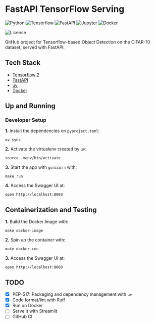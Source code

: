 # FastAPI TensorFlow Serving

![Python](https://img.shields.io/badge/Python-3.11_|_3.10-4B8BBE.svg?style=flat&logo=python&logoColor=FFD43B&labelColor=306998)
![Tensorflow](https://img.shields.io/badge/TensorFlow-2.16-FF7400.svg?style=flat&logo=tensorflow&logoColor=FF7400&labelColor=212121)
![FastAPI](https://img.shields.io/badge/FastAPI-0.115-009688.svg?style=flat&logo=FastAPI&logoColor=009688&labelColor=212121)
![Jupyter](https://img.shields.io/badge/Jupyter-31393F.svg?style=flat&logo=jupyter&logoColor=F37726&labelColor=31393F)
![Docker](https://img.shields.io/badge/Docker-329DEE?style=flat&logo=docker&logoColor=white&labelColor=329DEE)

![License](https://img.shields.io/badge/license-CC--BY--SA--4.0-31393F?style=flat&logo=creativecommons&logoColor=black&labelColor=white)

GitHub project for Tensorflow-based Object Detection on the CIFAR-10 dataset, served with FastAPI.

## Tech Stack
- [Tensorflow 2](https://www.tensorflow.org/guide)
- [FastAPI](https://fastapi.tiangolo.com/tutorial/)
- [uv](https://docs.astral.sh/uv/concepts/projects/dependencies/)
- [Docker](https://docs.docker.com/get-docker/)

## Up and Running

### Developer Setup 

**1.** Install the dependencies on `pyproject.toml`:
```shell
uv sync
```

**2.** Activate the virtualenv created by `uv`:
```shell
source .venv/bin/activate
```

**3.** Start the app with `gunicorn` with:
```shell
make run
```

**4.** Access the Swagger UI at:
```
open http://localhost:8080
```

## Containerization and Testing

**1.** Build the Docker Image with:

```shell
make docker-image
```

**2.** Spin up the container with:
```shell
make docker-run
```

**3.** Access the Swagger UI at:
```
open http://localhost:8000
```

## TODO
- [x] PEP-517: Packaging and dependency management with `uv`
- [x] Code format/lint with Ruff
- [x] Run on Docker
- [ ] Serve it with Streamlit
- [ ] GitHub CI